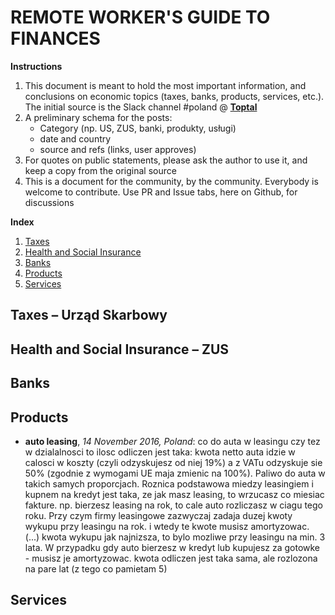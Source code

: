 # REMOTE WORKER'S GUIDE TO FINANCES

**Instructions**

1. This document is meant to hold the most important information, and conclusions on economic topics (taxes, banks, products, services, etc.). The initial source is the Slack channel #poland @ **[Toptal](https://www.toptal.com)**
2. A preliminary schema for the posts:
   * Category (np. US, ZUS, banki, produkty, usługi)
   * date and country
   * source and refs (links, user approves)
3. For quotes on public statements, please ask the author to use it, and keep a copy from the original source
4. This is a document for the community, by the community. Everybody is welcome to contribute. Use PR and Issue tabs, here on Github, for discussions

**Index**

1. [Taxes](#taxes)
2. [Health and Social Insurance](#zus)
3. [Banks](#banks)
4. [Products](#products)
5. [Services](#services)

## <a name="taxes">Taxes – Urząd Skarbowy</a>

## <a name="zus">Health and Social Insurance – ZUS</a>

## <a name="banks">Banks</a>

## <a name="products">Products</a>

   * **auto leasing**, *14 November 2016, Poland*: co do auta w leasingu czy tez w dzialalnosci to ilosc odliczen jest taka: kwota netto auta idzie w calosci w koszty (czyli odzyskujesz od niej 19%) a z VATu odzyskuje sie 50% (zgodnie z wymogami UE maja zmienic na 100%). Paliwo do auta w takich samych proporcjach. Roznica podstawowa miedzy leasingiem i kupnem na kredyt jest taka, ze jak masz leasing, to wrzucasz co miesiac fakture. np. bierzesz leasing na rok, to cale auto rozliczasz w ciagu tego roku. Przy czym firmy leasingowe zazwyczaj zadaja duzej kwoty wykupu przy leasingu na rok. i wtedy te kwote musisz amortyzowac. (...) kwota wykupu jak najnizsza, to bylo mozliwe przy leasingu na min. 3 lata. W przypadku gdy auto bierzesz w kredyt lub kupujesz za gotowke - musisz je amortyzowac. kwota odliczen jest taka sama, ale rozlozona na pare lat (z tego co pamietam 5)

## <a name="services">Services</a>
